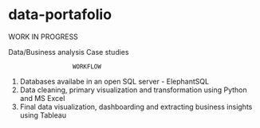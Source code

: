 # data-portafolio

WORK IN PROGRESS

Data/Business analysis Case studies

                      WORKFLOW
  1. Databases availabe in an open SQL server - ElephantSQL
  2. Data cleaning, primary visualization and transformation using Python and MS Excel
  3. Final data visualization, dashboarding and extracting business insights using Tableau
